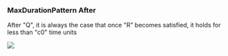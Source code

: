 ### MaxDurationPattern After

After "Q", it is always the case that once "R" becomes satisfied, it holds for less than "c0" time units

![](/img/patterns/MaxDurationPattern_After.svg)
